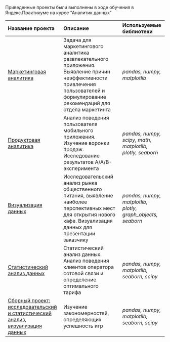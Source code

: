 Приведенные проекты были выполнены в ходе обучения в Яндекс.Практикуме на курсе "Аналитик данных" 

| Название проекта | Описание | Используемые библиотеки | 
| :---------------------- | :---------------------- | :---------------------- |
| [Маркетинговая аналитика](https://github.com/AnnGeorgievna/my_projects_repo/tree/main/marketing_analytics) | Задача для маркетингового аналитика развлекательного приложения. Выявление причин неэффективности привлечения пользователей и формулирование рекомендаций для отдела маркетинга| *pandas, numpy, matplotlib* |
| [Продуктовая аналитика](https://github.com/AnnGeorgievna/my_projects_repo/tree/main/product_analytics) | Анализ поведения пользователя мобильного приложения. Изучение воронки продаж. Исследование результатов A/A/B-эксперимента| *pandas, numpy, scipy, math, matplotlib, plotly, seaborn* |
| [Визуализация данных](https://github.com/AnnGeorgievna/my_projects_repo/tree/main/data_visualization) | Исследовательский анализ рынка общественного питания, выявление наиболее перспективных мест для открытия нового кафе. Визуализация данных для презентации заказчику| *pandas, numpy, matplotlib, plotly, graph_objects, seaborn* |
| [Статистический анализ данных](https://github.com/AnnGeorgievna/my_projects_repo/tree/main/statistical_analysis) | Статистический анализ данных. Анализ поведения клиентов оператора сотовой связи и определение оптимального тарифа| *pandas, numpy, matplotlib, seaborn, scipy* |
| [Сборный проект: исследовательский и статистический анализ, визуализация данных](https://github.com/AnnGeorgievna/my_projects_repo/tree/main/research_analysis)| Изучение закономерностей, определяющих успешность игр| *pandas, numpy, matplotlib, seaborn, scipy* |

